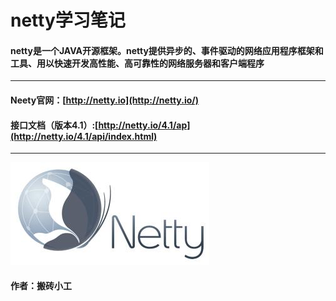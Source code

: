 # netty学习笔记

#### netty是一个JAVA开源框架。netty提供异步的、事件驱动的网络应用程序框架和工具、用以快速开发高性能、高可靠性的网络服务器和客户端程序

---

#### Neety官网：[http://netty.io](http://netty.io/)

#### 接口文档（版本4.1）:[http://netty.io/4.1/ap](http://netty.io/4.1/api/index.html)

---

![](/assets/u=890957247,1113523028&fm=27&gp=0.jpg)

#### **作者：搬砖小工**



